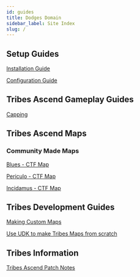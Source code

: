 ```yaml
---
id: guides
title: Dodges Domain
sidebar_label: Site Index
slug: /
---
```


## Setup Guides

[Installation Guide](how-to-install)

[Configuration Guide](how-to-config)

## Tribes Ascend Gameplay Guides

[Capping](gameplay/how-to-cap)

## Tribes Ascend Maps
### Community Made Maps
[Blues - CTF Map](custommaps/trctf-blues)

[Periculo - CTF Map](custommaps/trctf-periculo)

[Incidamus - CTF Map](custommaps/trctf-incidamus)

## Tribes Development Guides

[Making Custom Maps](development/how-to-make-maps)

[Use UDK to make Tribes Maps from scratch](development/how-to-udk)

## Tribes Information
[Tribes Ascend Patch Notes](information/patch-notes)



<!---
## Gameplay Guides

- [Movement](gameplay/how-to-move)
- [Shooting](gameplay/how-to-shoot)
- [Spot Cappers](gameplay/how-to-spot)
- [Competitive Format](gameplay/how-to-competitive)

### Roles
- [Offense](gameplay/how-to-offend)
- [Capping](gameplay/how-to-cap)
- [Heavy on Flag](gameplay/how-to-hof)
- [Defense](gameplay/how-to-defend)
- [Sniping](gameplay/how-to-snipe)
-->
